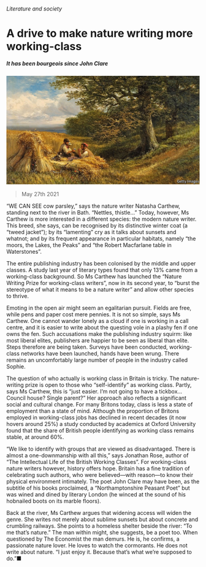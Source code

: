 ###### Literature and society

# A drive to make nature writing more working-class 

##### It has been bourgeois since John Clare 

![image](images/20210529_BRP003_0.jpg) 

> May 27th 2021 

“WE CAN SEE cow parsley,” says the nature writer Natasha Carthew, standing next to the river in Bath. “Nettles, thistle…” Today, however, Ms Carthew is more interested in a different species: the modern nature writer. This breed, she says, can be recognised by its distinctive winter coat (a “tweed jacket”); by its “lamenting” cry as it talks about sunsets and whatnot; and by its frequent appearance in particular habitats, namely “the moors, the Lakes, the Peaks” and “the Robert Macfarlane table in Waterstones”.

The entire publishing industry has been colonised by the middle and upper classes. A study last year of literary types found that only 13% came from a working-class background. So Ms Carthew has launched the “Nature Writing Prize for working-class writers”, now in its second year, to “burst the stereotype of what it means to be a nature writer” and allow other species to thrive.


Emoting in the open air might seem an egalitarian pursuit. Fields are free, while pens and paper cost mere pennies. It is not so simple, says Ms Carthew. One cannot wander lonely as a cloud if one is working in a call centre, and it is easier to write about the questing vole in a plashy fen if one owns the fen. Such accusations make the publishing industry squirm: like most liberal elites, publishers are happier to be seen as liberal than elite. Steps therefore are being taken. Surveys have been conducted, working-class networks have been launched, hands have been wrung. There remains an uncomfortably large number of people in the industry called Sophie.

The question of who actually is working class in Britain is tricky. The nature-writing prize is open to those who “self-identify” as working class. Partly, says Ms Carthew, this is “just easier. I’m not going to have a tickbox… Council house? Single parent?” Her approach also reflects a significant social and cultural change. For many Britons today, class is less a state of employment than a state of mind. Although the proportion of Britons employed in working-class jobs has declined in recent decades (it now hovers around 25%) a study conducted by academics at Oxford University found that the share of British people identifying as working class remains stable, at around 60%.

“We like to identify with groups that are viewed as disadvantaged. There is almost a one-downmanship with all this,” says Jonathan Rose, author of “The Intellectual Life of the British Working Classes”. For working-class nature writers however, history offers hope. Britain has a fine tradition of celebrating such authors, who were believed—with reason—to know their physical environment intimately. The poet John Clare may have been, as the subtitle of his books proclaimed, a “Northamptonshire Peasant Poet” but was wined and dined by literary London (he winced at the sound of his hobnailed boots on its marble floors).

Back at the river, Ms Carthew argues that widening access will widen the genre. She writes not merely about sublime sunsets but about concrete and crumbling railways. She points to a homeless shelter beside the river: “To me that’s nature.” The man within might, she suggests, be a poet too. When questioned by The Economist the man demurs. He is, he confirms, a passionate nature lover. He loves to watch the cormorants. He does not write about nature. “I just enjoy it. Because that’s what we’re supposed to do.”■

